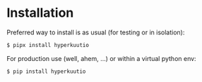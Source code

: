# Installation

Preferred way to install is as usual (for testing or in isolation):

```bash
$ pipx install hyperkuutio
```

For production use (well, ahem, ...) or within a virtual python env:

```bash
$ pip install hyperkuutio
```
